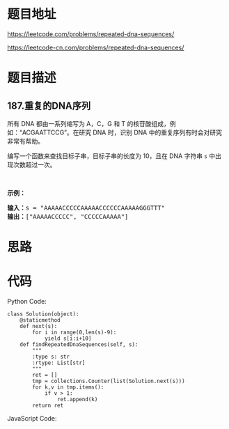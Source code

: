# 题目地址
https://leetcode.com/problems/repeated-dna-sequences/

https://leetcode-cn.com/problems/repeated-dna-sequences/
# 题目描述
## 187.重复的DNA序列
<p>所有 DNA 都由一系列缩写为 A，C，G 和 T 的核苷酸组成，例如：&ldquo;ACGAATTCCG&rdquo;。在研究 DNA 时，识别 DNA 中的重复序列有时会对研究非常有帮助。</p>

<p>编写一个函数来查找目标子串，目标子串的长度为 10，且在 DNA 字符串 <code>s</code> 中出现次数超过一次。</p>

<p>&nbsp;</p>

<p><strong>示例：</strong></p>

<pre><strong>输入：</strong>s = &quot;AAAAACCCCCAAAAACCCCCCAAAAAGGGTTT&quot;
<strong>输出：</strong>[&quot;AAAAACCCCC&quot;, &quot;CCCCCAAAAA&quot;]</pre>

# 思路

# 代码
Python Code:

```
class Solution(object):
    @staticmethod
    def next(s):
        for i in range(0,len(s)-9):
            yield s[i:i+10]
    def findRepeatedDnaSequences(self, s):
        """
        :type s: str
        :rtype: List[str]
        """
        ret = []
        tmp = collections.Counter(list(Solution.next(s)))
        for k,v in tmp.items():
            if v > 1:
                ret.append(k)
        return ret
```
JavaScript Code:

```

```
